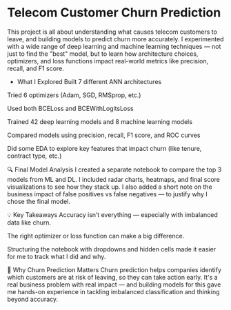 # Telecom Customer Churn Prediction
This project is all about understanding what causes telecom customers to leave, and building models to predict churn more accurately. I experimented with a wide range of deep learning and machine learning techniques — not just to find the "best" model, but to learn how architecture choices, optimizers, and loss functions impact real-world metrics like precision, recall, and F1 score.

* What I Explored
Built 7 different ANN architectures

Tried 6 optimizers (Adam, SGD, RMSprop, etc.)

Used both BCELoss and BCEWithLogitsLoss

Trained 42 deep learning models and 8 machine learning models

Compared models using precision, recall, F1 score, and ROC curves

Did some EDA to explore key features that impact churn (like tenure, contract type, etc.)

🔍 Final Model Analysis
I created a separate notebook to compare the top 3 models from ML and DL. I included radar charts, heatmaps, and final score visualizations to see how they stack up. I also added a short note on the business impact of false positives vs false negatives — to justify why I chose the final model.

💡 Key Takeaways
Accuracy isn’t everything — especially with imbalanced data like churn.

The right optimizer or loss function can make a big difference.

Structuring the notebook with dropdowns and hidden cells made it easier for me to track what I did and why.

📌 Why Churn Prediction Matters
Churn prediction helps companies identify which customers are at risk of leaving, so they can take action early. It's a real business problem with real impact — and building models for this gave me hands-on experience in tackling imbalanced classification and thinking beyond accuracy.

